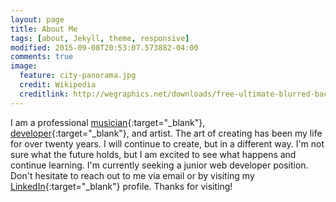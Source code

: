 ```yaml
---
layout: page
title: About Me
tags: [about, Jekyll, theme, responsive]
modified: 2015-09-08T20:53:07.573882-04:00
comments: true
image:
  feature: city-panorama.jpg
  credit: Wikipedia
  creditlink: http://wegraphics.net/downloads/free-ultimate-blurred-background-pack/
---
```



I am a professional [musician](http://www.sarasotaorchestra.org/our-musicians/trumpet/greg-knudsen?referer=trombinoscope){:target="_blank"}, [developer](http://www.github.com/gregknudsen){:target="_blank"}, and artist. The art of creating has been my life for over twenty years. I will continue to create, but in a different way.
I'm not sure what the future holds, but I am excited to see what happens and continue learning.
I'm currently seeking a junior web developer position. Don't hesitate to reach out to me via email or by visiting my [LinkedIn](https://www.linkedin.com/pub/gregory-knudsen/41/b33/64){:target="_blank"} profile. Thanks for visiting!


<!-- Minimal Mistakes is responsive Jekyll theme with large featured images and solid typography. As the name implies the styling is fairly minimal to make it easier for you to build on top of.

## Minimal Mistakes is all about:

* Responsive templates. Looking good on mobile, tablet, and desktop.
* Gracefully degrading in older browsers. Compatible with Internet Explorer 8+ and all modern browsers.
* Minimal embellishments -- content first.
* Optional large feature images for posts and pages.
* Simple and clear permalink structure.
* [Custom 404 page](http://mmistakes.github.io/minimal-mistakes/404.html) to get you started.
* Support for Disqus Comments

<a markdown="0" href="{{ site.url }}/theme-setup" class="btn">Install Minimal Mistakes Theme</a>
 -->